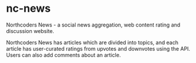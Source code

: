 # nc-news

Northcoders News - a social news aggregation, web content rating and discussion website.

Northcoders News has articles which are divided into topics, and each article has user-curated ratings from upvotes and downvotes using the API. Users can also add comments about an article.
